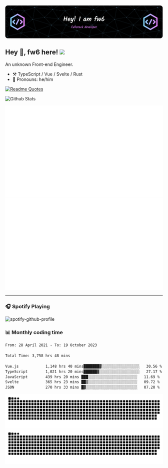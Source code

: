 ![Header](github-header-image.png)

## Hey 👋, fw6 here! <img src="https://github.githubassets.com/images/mona-whisper.gif" height="24" />


An unknown Front-end Engineer.

-   :hammer_and_pick: TypeScript / Vue / Svelte / Rust
-   :man: Pronouns: he/him


[![Readme Quotes](https://quotes-github-readme.vercel.app/api?type=horizontal&theme=algolia)](https://github.com/piyushsuthar/github-readme-quotes)



![Github Stats](https://github-readme-stats.vercel.app/api?username=fw6&bg_color=30,e96443,904e95&title_color=fff&text_color=fff)

![](https://raw.githubusercontent.com/fw6/github-stats-transparent/output/generated/overview.svg)
![](https://raw.githubusercontent.com/fw6/github-stats-transparent/output/generated/languages.svg)


---

### 🎧 Spotify Playing

<!-- ![spotify-github-profile](/img/default.svg) -->

![spotify-github-profile](https://spotify-github-profile.vercel.app/api/view.svg?uid=r6wn4hdvypv0lkzyrj0e0pjct&cover_image=true&theme=default&show_offline=true&background_color=9a10ad&interchange=true&bar_color_cover=true)



### :bar_chart: Monthly coding time 

<!--START_SECTION:waka-->

```txt
From: 28 April 2021 - To: 19 October 2023

Total Time: 3,758 hrs 48 mins

Vue.js            1,148 hrs 40 mins███████▓░░░░░░░░░░░░░░░░░   30.56 %
TypeScript        1,021 hrs 20 mins██████▓░░░░░░░░░░░░░░░░░░   27.17 %
JavaScript        439 hrs 20 mins ███░░░░░░░░░░░░░░░░░░░░░░   11.69 %
Svelte            365 hrs 23 mins ██▒░░░░░░░░░░░░░░░░░░░░░░   09.72 %
JSON              270 hrs 33 mins █▓░░░░░░░░░░░░░░░░░░░░░░░   07.20 %
```

<!--END_SECTION:waka-->




![github contribution grid snake animation](https://raw.githubusercontent.com/platane/platane/output/github-contribution-grid-snake-dark.svg#gh-dark-mode-only)![github contribution grid snake animation](https://raw.githubusercontent.com/platane/platane/output/github-contribution-grid-snake.svg#gh-light-mode-only)
